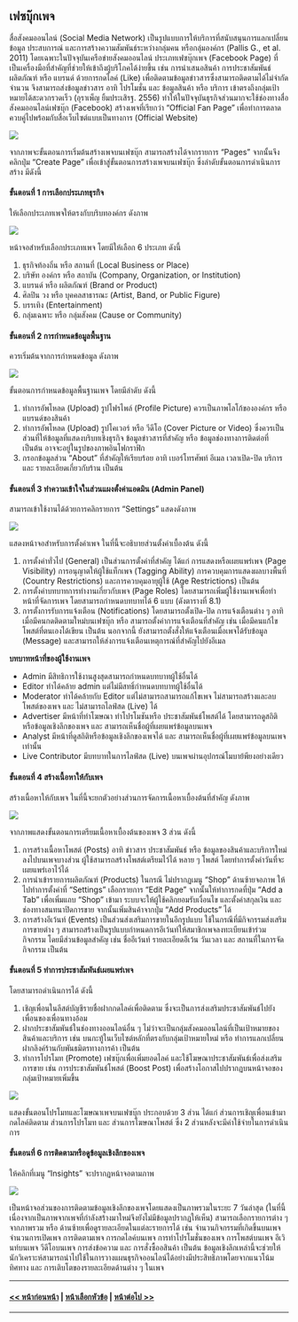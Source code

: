 ## เฟซบุ๊กเพจ
สื่อสังคมออนไลน์ (Social Media Network) เป็นรูปแบบการให้บริการที่สนับสนุนการแลกเปลี่ยนข้อมูล ประสบการณ์ และการสร้างความสัมพันธ์ระหว่างกลุ่มคน หรือกลุ่มองค์กร (Pallis G., et al.  2011) โดยเฉพาะในปัจจุบันเครือข่ายสังคมออนไลน์ ประเภทเฟซบุ๊กเพจ (Facebook Page) ที่เป็นเครื่องมือที่สำคัญที่ช่วยให้เข้าถึงผู้บริโภคได้ง่ายขึ้น เช่น การนำเสนอสินค้า การประชาสัมพันธ์ผลิตภัณฑ์ หรือ แบรนด์ ด้วยการกดไลค์ (Like) เพื่อติดตามข้อมูลข่าวสารซึ่งสามารถติดตามได้ไม่จำกัดจำนวน จึงสามารถส่งข้อมูลข่าวสาร อาทิ โปรโมชั่น และ ข้อมูลสินค้า หรือ บริการ เข้าตรงถึงกลุ่มเป้าหมายได้สะดวกรวดเร็ว (อุราเพ็ญ ยิ้มประเสิรฐ. 2556)   ทำให้ในปัจจุบันธุรกิจส่วนมากจะใช้ช่องทางสื่อสังคมออนไลน์เฟซบุ๊ก (Facebook) สร้างเพจที่เรียกว่า “Official Fan Page” เพื่อทำการตลาดควบคู่ไปพร้อมกับสื่อเว็บไซต์แบบเป็นทางการ (Official Website) 

<img src=img/ch09_20.png>

จากภาพจะขั้นตอนการเริ่มต้นสร้างเพจบนเฟซบุ๊ก สามารถสร้างได้จากรายการ “Pages” จากนั้นจึงคลิกปุ่ม “Create Page” เพื่อเข้าสู่ขั้นตอนการสร้างเพจบนเฟซบุ๊ก ซึ่งลำดับขั้นตอนการดำเนินการสร้าง มีดังนี้

#### ขั้นตอนที่ 1 การเลือกประเภทธุรกิจ
ให้เลือกประเภทเพจให้ตรงกับบริบทองค์กร ดังภาพ

<img src=img/ch09_21.png>

หน้าจอสำหรับเลือกประเภทเพจ โดยมีให้เลือก 6 ประเภท ดังนี้
1. ธุรกิจท้องถิ่น หรือ สถานที่ (Local Business or Place)
2. บริษัท องค์กร หรือ สถาบัน (Company, Organization, or Institution)
3. แบรนด์ หรือ ผลิตภัณฑ์ (Brand or Product)
4. ศิลปิน วง หรือ บุคคลสาธารณะ (Artist, Band, or Public Figure)
5. บรรเทิง (Entertainment)
6. กลุ่มเฉพาะ หรือ กลุ่มสังคม (Cause or Community)

#### ขั้นตอนที่ 2 การกำหนดข้อมูลพื้นฐาน
ควรเริ่มต้นจากการกำหนดข้อมูล ดังภาพ

<img src=img/ch09_22.png>

ขั้นตอนการกำหนดข้อมูลพื้นฐานเพจ โดยมีลำดับ ดังนี้
1. ทำการอัพโหลด (Upload) รูปโฟรไพล์ (Profile Picture) ควรเป็นภาพโลโก้ขององค์กร หรือ แบรนด์ของสินค้า
2. ทำการอัพโหลด (Upload) รูปโคเวอร์ หรือ วีดีโอ (Cover Picture or Video) ซึ่งควรเป็นส่วนที่ให้ข้อมูลที่แสดงบริบทเชิงธุรกิจ ข้อมูลข่าวสารที่สำคัญ หรือ ข้อมูลช่องทางการติดต่อที่ เป็นต้น อาจจะอยู่ในรูปของภาพอินโฟกราฟิก
3. กรอกข้อมูลส่วน “About” ที่สำคัญให้เรียบร้อย อาทิ เบอร์โทรศัพท์ อีเมล เวลาเปิด-ปิด บริการ และ รายละเอียดเกี่ยวกับร้าน เป็นต้น 

#### ขั้นตอนที่ 3 ทำความเข้าใจในส่วนแผงตั้งค่าแอดมิน (Admin Panel) 
สามารถเข้าใช้งานได้ด้วยการคลิกรายการ “Settings” แสดงดังภาพ

<img src=img/ch09_23.png>

แสดงหน้าจอสำหรับการตั้งค่าเพจ ในที่นี้จะอธิบายส่วนตั้งค่าเบื้องต้น ดังนี้
1. การตั้งค่าทั่วไป (General) เป็นส่วนการตั้งค่าที่สำคัญ ได้แก่ การแสดงหรือเผยแพร่เพจ (Page Visibility) การอนุญาตให้ผู้ใช้แท็กเพจ (Tagging Ability) การควบคุมการแสดงผลบางพื้นที่ (Country Restrictions) และการควบคุมอายุผู้ใช้ (Age Restrictions) เป็นต้น
2. การตั้งค่าบทบาทการทำงานเกี่ยวกับเพจ (Page Roles) โดยสามารถเพิ่มผู้ใช้งานเพจเพื่อทำหน้าที่จัดการเพจ โดยสามารถกำหนดบทบาทได้ 6 แบบ (ดังตารางที่ 8.1)
3. การตั้งการรับการแจ้งเตือน (Notifications) โดยสามารถตั้งเปิด-ปิด การแจ้งเตือนต่าง ๆ อาทิ เมื่อมีคนกดติดตามใหม่บนเฟซบุ๊ก หรือ สามารถตั้งค่าการแจ้งเตือนที่สำคัญ เช่น เมื่อมีคนแก้ไขโพสต์ที่ตนเองได้เขียน เป็นต้น นอกจากนี้ ยังสามารถตั้งสั่งให้แจ้งเตือนเมื่อเพจได้รับข้อมูล (Message) และสามารถให้ส่งการแจ้งเตือนเหตุการณ์ที่สำคัญไปยังอีเมล

**บทบาทหน้าที่ของผู้ใช้งานเพจ**
* Admin มีสิทธิการใช้งานสูงสุดสามารถกำหนดบทบาทผู้ใช้อื่นได้
* Editor ทำได้คล้าย admin แต่ไม่มีสทธิ์กำหนดบทบาทผู้ใช้อื่นได้ 
* Moderator	ทำได้คล้ายกับ Editor แต่ไม่สามารถสามารถแก้ไขเพจ ไม่สามารถสร้างและลบโพสต์ของเพจ และ ไม่สามารถไลฟ์สด (Live) ได้
* Advertiser มีหน้าที่ทำโฆษณา ทำโปรโมชันหรือ ประชาสัมพันธ์โพสต์ได้ โดยสามารถดูสถิติหรือข้อมูลเชิงลึกของเพจ และ สามารถเห็นชื่อผู้ที่เผยแพร่ข้อมูลบนเพจ
* Analyst มีหน้าที่ดูสถิติหรือข้อมูลเชิงลึกของเพจได้ และ สามารถเห็นชื่อผู้ที่เผยแพร่ข้อมูลบนเพจ เท่านั้น
* Live Contributor มีบทบาทในการไลฟ์สด (Live) บนเพจผ่านอุปกรณ์โมบาย้พียงอย่างเดียว

#### ขั้นตอนที่ 4 สร้างเนื้อหาให้กับเพจ
สร้างเนื้อหาให้กับเพจ ในที่นี้จะยกตัวอย่างส่วนการจัดการเนื้อหาเบื้องต้นที่สำคัญ ดังภาพ

<img src=img/ch09_24.png>

จากภาพแสดงขั้นตอนการเตรียมเนื้อหาเบื้องต้นของเพจ 3 ส่วน ดังนี้
1. การสร้างเนื้อหาโพสต์ (Posts) อาทิ ข่าวสาร ประชาสัมพันธ์ หรือ ข้อมูลของสินค้าและบริการใหม่ ลงไปบนเพจบางส่วน ผู้ใช้สามารถสร้างโพสต์เตรียมไว้ได้ หลาย ๆ โพสต์ โดยทำการตั้งค่าวันที่จะเผยแพร่เอาไว้ได้ 
2. การนำเข้ารายการผลิตภัณฑ์ (Products) ในกรณี ไม่ปรากฏเมนู “Shop” ด้านซ้ายจอภาพ ให้ไปทำการตั้งค่าที่ “Settings” เลือกรายการ “Edit Page” จากนั้นให้ทำการกดที่ปุ่ม  “Add a Tab” เพื่อเพิ่มแถบ “Shop” เข้ามา ระบบจะให้ผู้ใช้คลิกยอมรับเงื่อนไข และตั้งค่าสกุลเงิน และ ช่องทางสนทนาปิดการขาย จากนั้นเพิ่มสินค้าจากปุ่ม “Add Products” ได้
3. การสร้างอีเว้นท์ (Events) เป็นส่วนส่งเสริมการขายในอีกรูปแบบ ใช้ในกรณีที่มีกิจกรรมส่งเสริมการขายต่าง ๆ สามารถสร้างเป็นรูปแบบกำหนดการอีเว้นท์ให้สมาชิกเพจลงทะเบียนเข้าร่วมกิจกรรม โดยมีส่วนข้อมูลสำคัญ เช่น ชื่ออีเว้นท์ รายละเอียดอีเว้น วันเวลา และ สถานที่ในการจัดกิจกรรม เป็นต้น

#### ขั้นตอนที่ 5 ทำการประชาสัมพันธ์เผยแพร่เพจ 
โดยสามารถดำเนินการได้ ดังนี้
1. เชิญเพื่อนในลีสต์บัญชีรายชื่อฝากกดไลค์เพื่อติดตาม ซึ่งจะเป็นการส่งเสริมประชาสัมพันธ์ไปยังเพื่อนของเพื่อนทางอ้อม
2. ฝากประชาสัมพันธ์ในช่องทางออนไลน์อื่น ๆ ไม่ว่าจะเป็นกลุ่มสังคมออนไลน์ที่เป็นเป้าหมายของสินค้าและบริการ เช่น บนกะทู้ในเว็บไซต์หลักที่ตรงกับกลุ่มเป้าหมายใหม่ หรือ ทำการแลกเปลี่ยนฝากลิงค์ร้านกับพันธมิตรทางการค้า เป็นต้น
3. ทำการโปรโมท (Promote) เฟซบุ๊กเพื่อเพิ่มยอดไลค์ และใช้โฆษณาประชาสัมพันธ์เพื่อส่งเสริมการขาย เช่น การประชาสัมพันธ์โพสต์ (Boost Post) เพื่อสร้างโอกาสไปปรากฏบนหน้าจอของกลุ่มเป้าหมายเพิ่มขึ้น

<img src=img/ch09_25.png>

แสดงขั้นตอนโปรโมทและโฆษณาเพจบนเฟซบุ๊ก ประกอบด้วย 3 ส่วน ได้แก่ ส่วนการเชิญเพื่อนเข้ามากดไลค์ติดตาม ส่วนการโปรโมท และ ส่วนการโฆษณาโพสต์ ซึ่ง 2 ส่วนหลังจะมีค่าใช้จ่ายในการดำเนินการ

#### ขั้นตอนที่ 6 การติดตามหรือดูข้อมูลเชิงลึกของเพจ
ให้คลิกที่เมนู “Insights” จะปรากฏหน้าจอตามภาพ

<img src=img/ch09_26.png>

เป็นหน้าจอส่วนของการติดตามข้อมูลเชิงลึกของเพจโดยแสดงเป็นภาพรวมในระยะ 7 วันล่าสุด (ในที่นี้ เนื่องจากเป็นภาพจากเพจที่กำลังสร้างมาใหม่จึงยังไม่มีข้อมูลปรากฏให้เห็น) สามารถเลือกรายการต่าง ๆ จากภาพรวม หรือ ด้านซ้ายเพื่อดูรายละเอียดในแต่ละรายการได้ เช่น จำนวนกิจกรรมที่เกิดขึ้นบนเพจ จำนวนการเปิดเพจ การติดตามเพจ การกดไลค์บนเพจ การทำโปรโมชั่นของเพจ การโพสต์บนเพจ อีเวินท์บนเพจ วีดีโอบนเพจ การส่งข้อความ และ การสั่งซื้ออสินค้า เป็นต้น ข้อมูลเชิงลึกเหล่านี้จะช่วยให้นักวิเคราะห์สามารถนำไปใช้ในการวางแผนธุรกิจออนไลน์ได้อย่างมีประสิทธิภาพโดยจากแนวโน้ม ทิศทาง และ การเติบโตของรายละเอียดด้านต่าง ๆ ในเพจ

---
#### [<< หน้าก่อนหน้า](0902.md) | [หน้าเลือกหัวข้อ](README.md) | [หน้าต่อไป >>](0904.md)
---